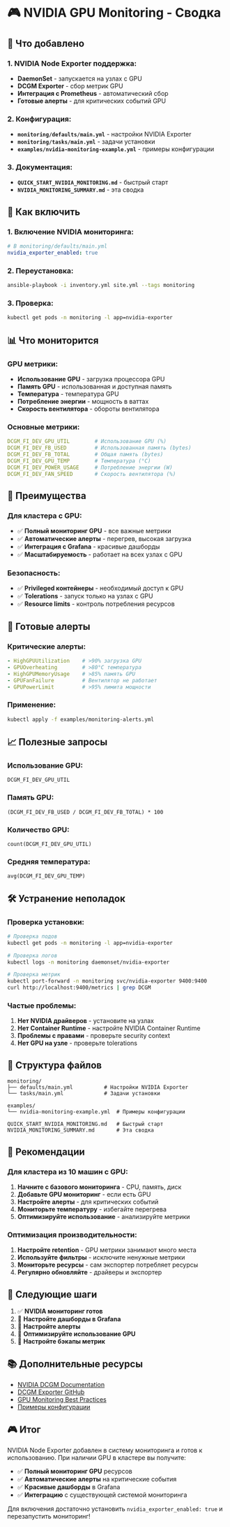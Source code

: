 # 🎮 NVIDIA GPU Monitoring - Сводка

## 🎯 Что добавлено

### 1. NVIDIA Node Exporter поддержка:
- **DaemonSet** - запускается на узлах с GPU
- **DCGM Exporter** - сбор метрик GPU
- **Интеграция с Prometheus** - автоматический сбор
- **Готовые алерты** - для критических событий GPU

### 2. Конфигурация:
- **`monitoring/defaults/main.yml`** - настройки NVIDIA Exporter
- **`monitoring/tasks/main.yml`** - задачи установки
- **`examples/nvidia-monitoring-example.yml`** - примеры конфигурации

### 3. Документация:
- **`QUICK_START_NVIDIA_MONITORING.md`** - быстрый старт
- **`NVIDIA_MONITORING_SUMMARY.md`** - эта сводка

## 🚀 Как включить

### 1. Включение NVIDIA мониторинга:
```yaml
# В monitoring/defaults/main.yml
nvidia_exporter_enabled: true
```

### 2. Переустановка:
```bash
ansible-playbook -i inventory.yml site.yml --tags monitoring
```

### 3. Проверка:
```bash
kubectl get pods -n monitoring -l app=nvidia-exporter
```

## 📊 Что мониторится

### GPU метрики:
- **Использование GPU** - загрузка процессора GPU
- **Память GPU** - использованная и доступная память
- **Температура** - температура GPU
- **Потребление энергии** - мощность в ваттах
- **Скорость вентилятора** - обороты вентилятора

### Основные метрики:
```yaml
DCGM_FI_DEV_GPU_UTIL        # Использование GPU (%)
DCGM_FI_DEV_FB_USED         # Использованная память (bytes)
DCGM_FI_DEV_FB_TOTAL        # Общая память (bytes)
DCGM_FI_DEV_GPU_TEMP        # Температура (°C)
DCGM_FI_DEV_POWER_USAGE     # Потребление энергии (W)
DCGM_FI_DEV_FAN_SPEED       # Скорость вентилятора (%)
```

## 🎯 Преимущества

### Для кластера с GPU:
- ✅ **Полный мониторинг GPU** - все важные метрики
- ✅ **Автоматические алерты** - перегрев, высокая загрузка
- ✅ **Интеграция с Grafana** - красивые дашборды
- ✅ **Масштабируемость** - работает на всех узлах с GPU

### Безопасность:
- ✅ **Privileged контейнеры** - необходимый доступ к GPU
- ✅ **Tolerations** - запуск только на узлах с GPU
- ✅ **Resource limits** - контроль потребления ресурсов

## 🚨 Готовые алерты

### Критические алерты:
```yaml
- HighGPUUtilization    # >90% загрузка GPU
- GPUOverheating        # >80°C температура
- HighGPUMemoryUsage    # >85% память GPU
- GPUFanFailure         # Вентилятор не работает
- GPUPowerLimit         # >95% лимита мощности
```

### Применение:
```bash
kubectl apply -f examples/monitoring-alerts.yml
```

## 📈 Полезные запросы

### Использование GPU:
```
DCGM_FI_DEV_GPU_UTIL
```

### Память GPU:
```
(DCGM_FI_DEV_FB_USED / DCGM_FI_DEV_FB_TOTAL) * 100
```

### Количество GPU:
```
count(DCGM_FI_DEV_GPU_UTIL)
```

### Средняя температура:
```
avg(DCGM_FI_DEV_GPU_TEMP)
```

## 🛠 Устранение неполадок

### Проверка установки:
```bash
# Проверка подов
kubectl get pods -n monitoring -l app=nvidia-exporter

# Проверка логов
kubectl logs -n monitoring daemonset/nvidia-exporter

# Проверка метрик
kubectl port-forward -n monitoring svc/nvidia-exporter 9400:9400
curl http://localhost:9400/metrics | grep DCGM
```

### Частые проблемы:
1. **Нет NVIDIA драйверов** - установите на узлах
2. **Нет Container Runtime** - настройте NVIDIA Container Runtime
3. **Проблемы с правами** - проверьте security context
4. **Нет GPU на узле** - проверьте tolerations

## 📁 Структура файлов

```
monitoring/
├── defaults/main.yml          # Настройки NVIDIA Exporter
└── tasks/main.yml             # Задачи установки

examples/
└── nvidia-monitoring-example.yml  # Примеры конфигурации

QUICK_START_NVIDIA_MONITORING.md   # Быстрый старт
NVIDIA_MONITORING_SUMMARY.md       # Эта сводка
```

## 🎯 Рекомендации

### Для кластера из 10 машин с GPU:

1. **Начните с базового мониторинга** - CPU, память, диск
2. **Добавьте GPU мониторинг** - если есть GPU
3. **Настройте алерты** - для критических событий
4. **Мониторьте температуру** - избегайте перегрева
5. **Оптимизируйте использование** - анализируйте метрики

### Оптимизация производительности:

1. **Настройте retention** - GPU метрики занимают много места
2. **Используйте фильтры** - исключите ненужные метрики
3. **Мониторьте ресурсы** - сам экспортер потребляет ресурсы
4. **Регулярно обновляйте** - драйверы и экспортер

## 🔄 Следующие шаги

1. ✅ **NVIDIA мониторинг готов**
2. 🔄 **Настройте дашборды в Grafana**
3. 🔄 **Настройте алерты**
4. 🔄 **Оптимизируйте использование GPU**
5. 🔄 **Настройте бэкапы метрик**

## 📚 Дополнительные ресурсы

- [NVIDIA DCGM Documentation](https://docs.nvidia.com/datacenter/dcgm/)
- [DCGM Exporter GitHub](https://github.com/NVIDIA/dcgm-exporter)
- [GPU Monitoring Best Practices](https://docs.nvidia.com/datacenter/cloud-native/kubernetes/monitoring.html)
- [Примеры конфигурации](examples/nvidia-monitoring-example.yml)

## 🎮 Итог

NVIDIA Node Exporter добавлен в систему мониторинга и готов к использованию. При наличии GPU в кластере вы получите:

- ✅ **Полный мониторинг GPU** ресурсов
- ✅ **Автоматические алерты** на критические события
- ✅ **Красивые дашборды** в Grafana
- ✅ **Интеграцию** с существующей системой мониторинга

Для включения достаточно установить `nvidia_exporter_enabled: true` и перезапустить мониторинг!
